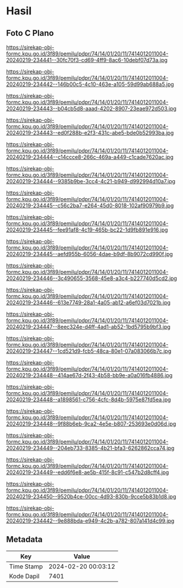 # Hasil

## Foto C Plano

https://sirekap-obj-formc.kpu.go.id/3f89/pemilu/pdpr/74/14/01/20/11/7414012011004-20240219-234441--30fc70f3-cd69-4ff9-8ac6-10debf07d73a.jpg

https://sirekap-obj-formc.kpu.go.id/3f89/pemilu/pdpr/74/14/01/20/11/7414012011004-20240219-234442--146b00c5-4c10-463e-a105-59d99ab688a5.jpg

https://sirekap-obj-formc.kpu.go.id/3f89/pemilu/pdpr/74/14/01/20/11/7414012011004-20240219-234443--b04cb5d8-aaad-4202-8907-23eae972d503.jpg

https://sirekap-obj-formc.kpu.go.id/3f89/pemilu/pdpr/74/14/01/20/11/7414012011004-20240219-234443--ed0f288b-e2f3-431c-abe5-bde0b52993ba.jpg

https://sirekap-obj-formc.kpu.go.id/3f89/pemilu/pdpr/74/14/01/20/11/7414012011004-20240219-234444--c14ccce8-266c-469a-a449-c1cade7620ac.jpg

https://sirekap-obj-formc.kpu.go.id/3f89/pemilu/pdpr/74/14/01/20/11/7414012011004-20240219-234444--9385b9be-3cc4-4c21-b949-d992994d10a7.jpg

https://sirekap-obj-formc.kpu.go.id/3f89/pemilu/pdpr/74/14/01/20/11/7414012011004-20240219-234445--c56c2ba7-e264-45d0-8018-102af90979b9.jpg

https://sirekap-obj-formc.kpu.go.id/3f89/pemilu/pdpr/74/14/01/20/11/7414012011004-20240219-234445--fee91af8-4c19-465b-bc22-1d9fb891e916.jpg

https://sirekap-obj-formc.kpu.go.id/3f89/pemilu/pdpr/74/14/01/20/11/7414012011004-20240219-234445--aefd955b-6056-4dae-b9df-8b9072cd990f.jpg

https://sirekap-obj-formc.kpu.go.id/3f89/pemilu/pdpr/74/14/01/20/11/7414012011004-20240219-234446--3c490655-3568-45e8-a3c4-b227740d5cd2.jpg

https://sirekap-obj-formc.kpu.go.id/3f89/pemilu/pdpr/74/14/01/20/11/7414012011004-20240219-234446--613e7749-28a1-4a05-ab12-a6ef03d7021b.jpg

https://sirekap-obj-formc.kpu.go.id/3f89/pemilu/pdpr/74/14/01/20/11/7414012011004-20240219-234447--8eec324e-d4ff-4ad1-ab52-1bd5795b9bf3.jpg

https://sirekap-obj-formc.kpu.go.id/3f89/pemilu/pdpr/74/14/01/20/11/7414012011004-20240219-234447--1cd521d9-fcb5-48ca-80e1-07a083066b7c.jpg

https://sirekap-obj-formc.kpu.go.id/3f89/pemilu/pdpr/74/14/01/20/11/7414012011004-20240219-234448--414ae67d-2f43-4b58-bb9e-a0a016fb4886.jpg

https://sirekap-obj-formc.kpu.go.id/3f89/pemilu/pdpr/74/14/01/20/11/7414012011004-20240219-234448--a1898561-c756-4cfc-8d4b-5975e87fd5ea.jpg

https://sirekap-obj-formc.kpu.go.id/3f89/pemilu/pdpr/74/14/01/20/11/7414012011004-20240219-234448--9f88b6eb-9ca2-4e5e-b807-253693e0d06d.jpg

https://sirekap-obj-formc.kpu.go.id/3f89/pemilu/pdpr/74/14/01/20/11/7414012011004-20240219-234449--204eb733-8385-4b21-bfa3-6262862cca74.jpg

https://sirekap-obj-formc.kpu.go.id/3f89/pemilu/pdpr/74/14/01/20/11/7414012011004-20240219-234449--edd6f6e8-ae5b-415f-8c91-c547b2d8cff4.jpg

https://sirekap-obj-formc.kpu.go.id/3f89/pemilu/pdpr/74/14/01/20/11/7414012011004-20240219-234450--9520b4ce-00cc-4d93-830b-9cce5b83b1d8.jpg

https://sirekap-obj-formc.kpu.go.id/3f89/pemilu/pdpr/74/14/01/20/11/7414012011004-20240219-234442--9e888bda-e949-4c2b-a782-807a141d4c99.jpg


## Metadata

| Key        | Value               |
| ---------- | ------------------- |
| Time Stamp | 2024-02-20 00:03:12 |
| Kode Dapil | 7401                |



